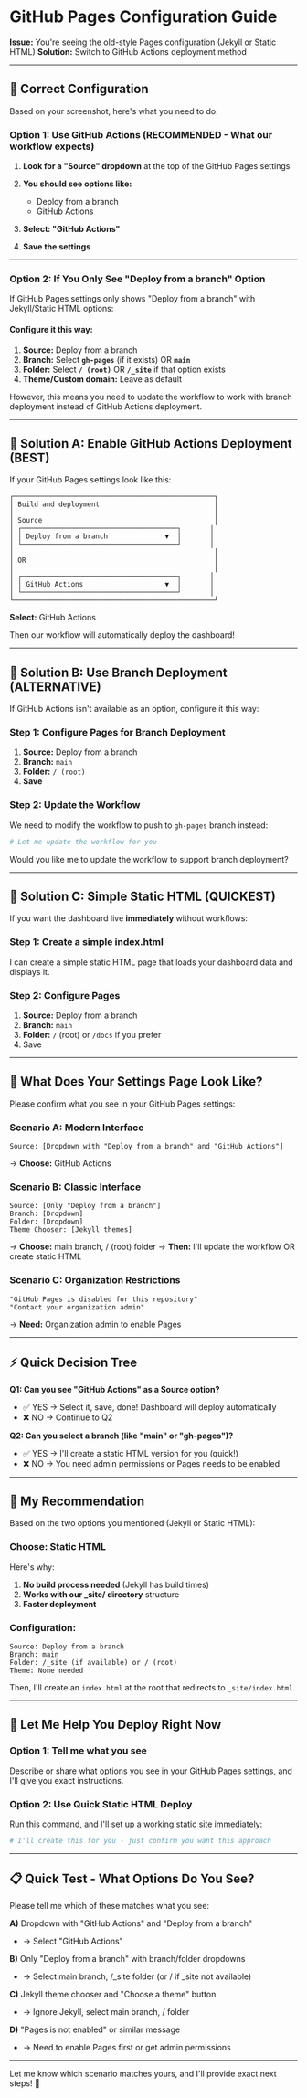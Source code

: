 # GitHub Pages Configuration Guide

**Issue:** You're seeing the old-style Pages configuration (Jekyll or Static HTML)
**Solution:** Switch to GitHub Actions deployment method

---

## 🎯 Correct Configuration

Based on your screenshot, here's what you need to do:

### Option 1: Use GitHub Actions (RECOMMENDED - What our workflow expects)

1. **Look for a "Source" dropdown** at the top of the GitHub Pages settings

2. **You should see options like:**
   - Deploy from a branch
   - GitHub Actions

3. **Select: "GitHub Actions"**

4. **Save the settings**

---

### Option 2: If You Only See "Deploy from a branch" Option

If GitHub Pages settings only shows "Deploy from a branch" with Jekyll/Static HTML options:

#### Configure it this way:

1. **Source:** Deploy from a branch
2. **Branch:** Select **`gh-pages`** (if it exists) OR **`main`**
3. **Folder:** Select **`/ (root)`** OR **`/_site`** if that option exists
4. **Theme/Custom domain:** Leave as default

However, this means you need to update the workflow to work with branch deployment instead of GitHub Actions deployment.

---

## 🔧 Solution A: Enable GitHub Actions Deployment (BEST)

If your GitHub Pages settings look like this:

```
┌─────────────────────────────────────────────────┐
│ Build and deployment                            │
│                                                 │
│ Source                                          │
│ ┌──────────────────────────────────────┐       │
│ │ Deploy from a branch              ▼  │       │
│ └──────────────────────────────────────┘       │
│                                                 │
│ OR                                              │
│                                                 │
│ ┌──────────────────────────────────────┐       │
│ │ GitHub Actions                    ▼  │       │
│ └──────────────────────────────────────┘       │
└─────────────────────────────────────────────────┘
```

**Select:** GitHub Actions

Then our workflow will automatically deploy the dashboard!

---

## 🔧 Solution B: Use Branch Deployment (ALTERNATIVE)

If GitHub Actions isn't available as an option, configure it this way:

### Step 1: Configure Pages for Branch Deployment

1. **Source:** Deploy from a branch
2. **Branch:** `main`
3. **Folder:** `/ (root)`
4. **Save**

### Step 2: Update the Workflow

We need to modify the workflow to push to `gh-pages` branch instead:

```bash
# Let me update the workflow for you
```

Would you like me to update the workflow to support branch deployment?

---

## 🔧 Solution C: Simple Static HTML (QUICKEST)

If you want the dashboard live **immediately** without workflows:

### Step 1: Create a simple index.html

I can create a simple static HTML page that loads your dashboard data and displays it.

### Step 2: Configure Pages

1. **Source:** Deploy from a branch
2. **Branch:** `main`
3. **Folder:** `/` (root) or `/docs` if you prefer
4. Save

---

## 📸 What Does Your Settings Page Look Like?

Please confirm what you see in your GitHub Pages settings:

### Scenario A: Modern Interface
```
Source: [Dropdown with "Deploy from a branch" and "GitHub Actions"]
```
→ **Choose:** GitHub Actions

### Scenario B: Classic Interface
```
Source: [Only "Deploy from a branch"]
Branch: [Dropdown]
Folder: [Dropdown]
Theme Chooser: [Jekyll themes]
```
→ **Choose:** main branch, / (root) folder
→ **Then:** I'll update the workflow OR create static HTML

### Scenario C: Organization Restrictions
```
"GitHub Pages is disabled for this repository"
"Contact your organization admin"
```
→ **Need:** Organization admin to enable Pages

---

## ⚡ Quick Decision Tree

**Q1: Can you see "GitHub Actions" as a Source option?**
- ✅ YES → Select it, save, done! Dashboard will deploy automatically
- ❌ NO → Continue to Q2

**Q2: Can you select a branch (like "main" or "gh-pages")?**
- ✅ YES → I'll create a static HTML version for you (quick!)
- ❌ NO → You need admin permissions or Pages needs to be enabled

---

## 🎯 My Recommendation

Based on the two options you mentioned (Jekyll or Static HTML):

### **Choose: Static HTML**

Here's why:
1. **No build process needed** (Jekyll has build times)
2. **Works with our _site/ directory** structure
3. **Faster deployment**

### Configuration:
```
Source: Deploy from a branch
Branch: main
Folder: /_site (if available) or / (root)
Theme: None needed
```

Then, I'll create an `index.html` at the root that redirects to `_site/index.html`.

---

## 🚀 Let Me Help You Deploy Right Now

### Option 1: Tell me what you see

Describe or share what options you see in your GitHub Pages settings, and I'll give you exact instructions.

### Option 2: Use Quick Static HTML Deploy

Run this command, and I'll set up a working static site immediately:

```bash
# I'll create this for you - just confirm you want this approach
```

---

## 📋 Quick Test - What Options Do You See?

Please tell me which of these matches what you see:

**A)** Dropdown with "GitHub Actions" and "Deploy from a branch"
- → Select "GitHub Actions"

**B)** Only "Deploy from a branch" with branch/folder dropdowns
- → Select main branch, /_site folder (or / if _site not available)

**C)** Jekyll theme chooser and "Choose a theme" button
- → Ignore Jekyll, select main branch, / folder

**D)** "Pages is not enabled" or similar message
- → Need to enable Pages first or get admin permissions

---

Let me know which scenario matches yours, and I'll provide exact next steps! 🎯
